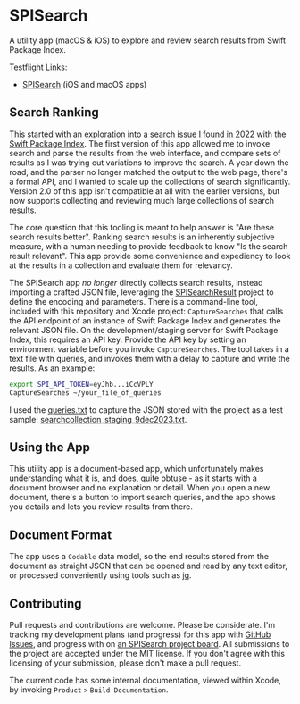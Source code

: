 # SPISearch

A utility app (macOS & iOS) to explore and review search results from Swift Package Index.

Testflight Links:

- [SPISearch](https://testflight.apple.com/join/DaVCrzZp) (iOS and macOS apps)

## Search Ranking

This started with an exploration into [a search issue I found in 2022](https://github.com/SwiftPackageIndex/SwiftPackageIndex-Server/issues/1859) with the [Swift Package Index](https://swiftpackageindex.com/).
The first version of this app allowed me to invoke search and parse the results from the web interface, and compare sets of results as I was trying out variations to improve the search.
A year down the road, and the parser no longer matched the output to the web page, there's a formal API, and I wanted to scale up the collections of search significantly.
Version 2.0 of this app isn't compatible at all with the earlier versions, but now supports collecting and reviewing much large collections of search results.

The core question that this tooling is meant to help answer is "Are these search results better".
Ranking search results is an inherently subjective measure, with a human needing to provide feedback to know "Is the search result relevant".
This app provide some convenience and expediency to look at the results in a collection and evaluate them for relevancy.

The SPISearch app _no longer_ directly collects search results, instead importing a crafted JSON file, leveraging the [SPISearchResult](https://github.com/heckj/SPISearchResult) project to define the encoding and parameters.
There is a command-line tool, included with this repository and Xcode project: `CaptureSearches` that calls the API endpoint of an instance of Swift Package Index and generates the relevant JSON file.
On the development/staging server for Swift Package Index, this requires an API key.
Provide the API key by setting an environment variable before you invoke `CaptureSearches`.
The tool takes in a text file with queries, and invokes them with a delay to capture and write the results.
As an example:

```bash
export SPI_API_TOKEN=eyJhb...iCcVPLY
CaptureSearches ~/your_file_of_queries
```

I used the [queries.txt](https://github.com/heckj/SPISearch/blob/main/SPISearchTests/queries.txt) to capture the JSON stored with the project as a test sample: [searchcollection_staging_9dec2023.txt](https://github.com/heckj/SPISearch/blob/main/SPISearchTests/searchcollection_staging_9dec2023.txt).

## Using the App

This utility app is a document-based app, which unfortunately makes understanding what it is, and does, quite obtuse - as it starts with a document browser and no explanation or detail.
When you open a new document, there's a button to import search queries, and the app shows you details and lets you review results from there.

## Document Format

The app uses a `Codable` data model, so the end results stored from the document as straight JSON that can be opened and read by any text editor, or processed conveniently using tools such as [jq](https://stedolan.github.io/jq/).

## Contributing

Pull requests and contributions are welcome. Please be considerate.
I'm tracking my development plans (and progress) for this app with [GitHub Issues](https://github.com/heckj/SPISearch/issues), and progress with on [an SPISearch project board](https://github.com/users/heckj/projects/1).
All submissions to the project are accepted under the MIT license.
If you don't agree with this licensing of your submission, please don't make a pull request.

The current code has some internal documentation, viewed within Xcode, by invoking `Product` `>` `Build Documentation`.
